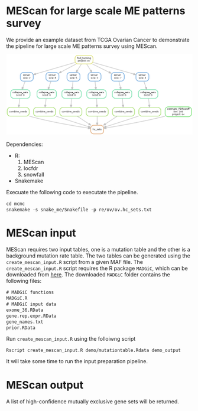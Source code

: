 # MEScan for large scale ME patterns survey
We provide an example dataset from TCGA Ovarian Cancer to demonstrate the pipeline for large scale ME patterns survey using MEScan. 

![pipeline](mcmc/snakemake/dag.mcmc.png)

Dependencies:
  * R:
    1. MEScan
    2. locfdr
    3. snowfall
  * Snakemake

Execuate the following code to executate the pipeline. 
```
cd mcmc
snakemake -s snake_me/Snakefile -p re/ov/ov.hc_sets.txt
```

# MEScan input
MEScan requires two input tables, one is a mutation table and the other is a background mutation rate table. The two tables can be generated using the `create_mescan_input.R` script from a given MAF file. The `create_mescan_input.R` script requires the R package `MADGiC`, which can be downloaded from [here](link_to_madgic). The downloaded `MADGiC` folder contains the following files:
```
# MADGiC functions
MADGiC.R
# MADGiC input data
exome_36.RData
gene.rep.expr.RData
gene_names.txt
prior.RData
```
Run `create_mescan_input.R` using the folloiwng script

```
Rscript create_mescan_input.R demo/mutationtable.Rdata demo_output
```

It will take some time to run the input preparation pipeline.

# MEScan output

A list of high-confidence mutually exclusive gene sets will be returned.

